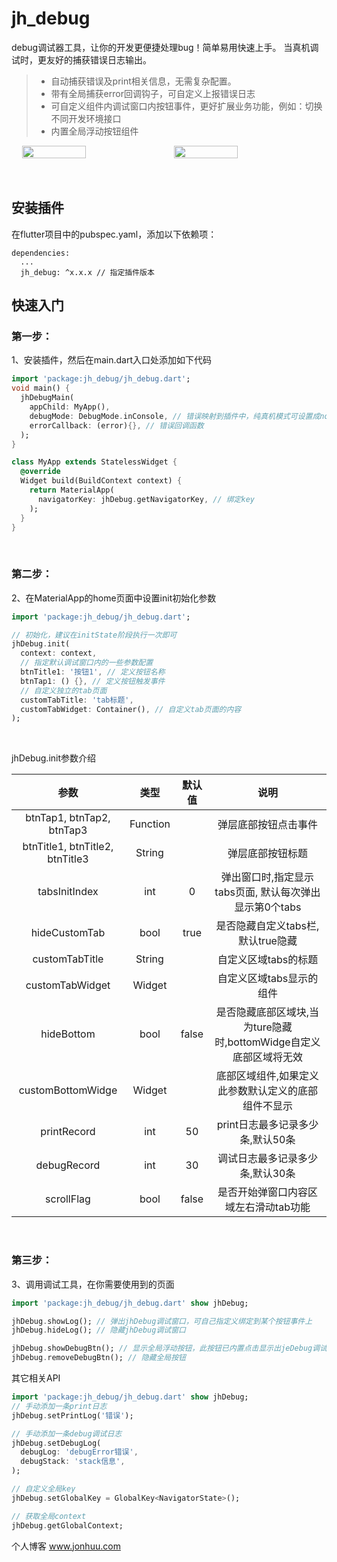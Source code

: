 # jh_debug

debug调试器工具，让你的开发更便捷处理bug！简单易用快速上手。
当真机调试时，更友好的捕获错误日志输出。

> * 自动捕获错误及print相关信息，无需复杂配置。
> * 带有全局捕获error回调钩子，可自定义上报错误日志
> * 可自定义组件内调试窗口内按钮事件，更好扩展业务功能，例如：切换不同开发环境接口
> * 内置全局浮动按钮组件

<div style="display:flex; justify-content: space-evenly;">
<img src="https://github.com/tec8297729/jh_debug/blob/master/demo/demo_1.png?raw=true" width="45%">
<img src="https://github.com/tec8297729/jh_debug/blob/master/demo/demo_2.png?raw=true" width="45%">
</div>
<br><br>

## 安装插件

在flutter项目中的pubspec.yaml，添加以下依赖项：<br>

```
dependencies:
  ...
  jh_debug: ^x.x.x // 指定插件版本
```

## 快速入门

### 第一步：
1、安装插件，然后在main.dart入口处添加如下代码

```dart
import 'package:jh_debug/jh_debug.dart';
void main() {
  jhDebugMain(
    appChild: MyApp(),
    debugMode: DebugMode.inConsole, // 错误映射到插件中，纯真机模式可设置成none模式
    errorCallback: (error){}, // 错误回调函数
  );
}

class MyApp extends StatelessWidget {
  @override
  Widget build(BuildContext context) {
    return MaterialApp(
      navigatorKey: jhDebug.getNavigatorKey, // 绑定key
    );
  }
}
```
<br>

### 第二步：

2、在MaterialApp的home页面中设置init初始化参数

```dart
import 'package:jh_debug/jh_debug.dart';

// 初始化，建议在initState阶段执行一次即可
jhDebug.init(
  context: context,
  // 指定默认调试窗口内的一些参数配置
  btnTitle1: '按钮1', // 定义按钮名称
  btnTap1: () {}, // 定义按钮触发事件
  // 自定义独立的tab页面
  customTabTitle: 'tab标题',
  customTabWidget: Container(), // 自定义tab页面的内容
);
```
<br>

jhDebug.init参数介绍
<br>

|              参数               |   类型   | 默认值 |                               说明                                |
| :-----------------------------: | :------: | :----: | :---------------------------------------------------------------: |
|    btnTap1, btnTap2, btnTap3    | Function |        |                       弹层底部按钮点击事件                        |
| btnTitle1, btnTitle2, btnTitle3 |  String  |        |                         弹层底部按钮标题                          |
|          tabsInitIndex          |   int    |   0    |      弹出窗口时,指定显示tabs页面, 默认每次弹出显示第0个tabs       |
|          hideCustomTab          |   bool   |  true  |                 是否隐藏自定义tabs栏,默认true隐藏                 |
|         customTabTitle          |  String  |        |                       自定义区域tabs的标题                        |
|         customTabWidget         |  Widget  |        |                     自定义区域tabs显示的组件                      |
|           hideBottom            |   bool   | false  | 是否隐藏底部区域块,当为ture隐藏时,bottomWidge自定义底部区域将无效 |
|        customBottomWidge        |  Widget  |        |        底部区域组件,如果定义此参数默认定义的底部组件不显示        |
|           printRecord           |   int    |   50   |                 print日志最多记录多少条,默认50条                  |
|           debugRecord           |   int    |   30   |                  调试日志最多记录多少条,默认30条                  |
|           scrollFlag            |   bool   | false  |               是否开始弹窗口内容区域左右滑动tab功能               |

<br>

### 第三步：

3、调用调试工具，在你需要使用到的页面

```dart
import 'package:jh_debug/jh_debug.dart' show jhDebug;

jhDebug.showLog(); // 弹出jhDebug调试窗口，可自己指定义绑定到某个按钮事件上
jhDebug.hideLog(); // 隐藏jhDebug调试窗口

jhDebug.showDebugBtn(); // 显示全局浮动按钮，此按钮已内置点击显示出jeDebug调试弹层, 双击隐藏自身按钮, 长按拖动按钮位置
jhDebug.removeDebugBtn(); // 隐藏全局按钮

```

其它相关API<br>

```dart
import 'package:jh_debug/jh_debug.dart' show jhDebug;
// 手动添加一条print日志
jhDebug.setPrintLog('错误'); 

// 手动添加一条debug调试日志
jhDebug.setDebugLog(
  debugLog: 'debugError错误',
  debugStack: 'stack信息',
);

// 自定义全局key
jhDebug.setGlobalKey = GlobalKey<NavigatorState>();

// 获取全局context
jhDebug.getGlobalContext;
```

个人博客 www.jonhuu.com